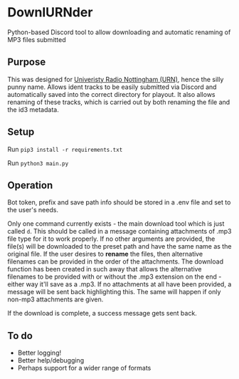# DownlURNder
Python-based Discord tool to allow downloading and automatic renaming of MP3 files submitted

## Purpose
This was designed for [Univeristy Radio Nottingham (URN)](https://urn1350.net), hence the silly punny name. Allows ident tracks to be easily submitted via Discord and automatically saved into the correct directory for playout. It also allows renaming of these tracks, which is carried out by both renaming the file and the id3 metadata. 

## Setup
Run `pip3 install -r requirements.txt`

Run `python3 main.py`

## Operation
Bot token, prefix and save path info should be stored in a .env file and set to the user's needs.

Only one command currently exists - the main download tool which is just called `d`. This should be called in a message containing attachments of .mp3 file type for it to work properly. If no other arguments are provided, the file(s) will be downloaded to the preset path and have the same name as the original file. If the user desires to **rename** the files, then alternative filenames can be provided in the order of the attachments. The download function has been created in such away that allows the alternative filenames to be provided with or without the .mp3 extension on the end - either way it'll save as a .mp3. If no attachments at all have been provided, a message will be sent back highlighting this. The same will happen if only non-mp3 attachments are given. 

If the download is complete, a success message gets sent back.

## To do
- Better logging!
- Better help/debugging
- Perhaps support for a wider range of formats
